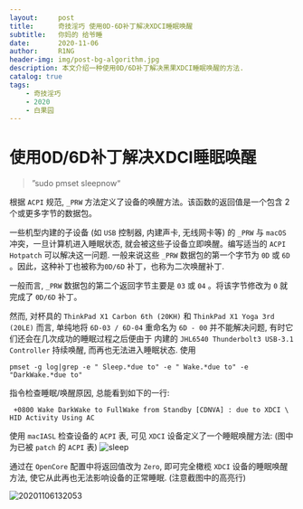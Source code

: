 ```yaml
---
layout:     post
title:      奇技淫巧 使用0D-6D补丁解决XDCI睡眠唤醒
subtitle:   你妈的 给爷睡
date:       2020-11-06
author:     R1NG
header-img: img/post-bg-algorithm.jpg
description: 本文介绍一种使用0D/6D补丁解决黑果XDCI睡眠唤醒的方法.
catalog: true
tags:
    - 奇技淫巧
    - 2020
    - 白果园
---
```


# 使用0D/6D补丁解决XDCI睡眠唤醒



> ”sudo pmset sleepnow“



根据 `ACPI` 规范, `_PRW` 方法定义了设备的唤醒方法。该函数的返回值是一个包含 $2$ 个或更多字节的数据包。

一些机型内建的子设备 (如 `USB` 控制器, 内建声卡, 无线网卡等) 的 `_PRW` 与 `macOS` 冲突，一旦计算机进入睡眠状态, 就会被这些子设备立即唤醒。编写适当的 `ACPI Hotpatch` 可以解决这一问题. 一般来说这些 `_PRW` 数据包的第一个字节为 `0D` 或 `6D` 。因此，这种补丁也被称为`0D/6D` 补丁，也称为二次唤醒补丁.

一般而言, `_PRW` 数据包的第二个返回字节主要是 `03` 或 `04` 。将该字节修改为 `0` 就完成了 `0D/6D` 补丁。

然而, 对杯具的 `ThinkPad X1 Carbon 6th (20KH)` 和 `ThinkPad X1 Yoga 3rd (20LE)` 而言, 单纯地将 `6D-03 / 6D-04` 重命名为 `6D - 00` 并不能解决问题, 有时它们还会在几次成功的睡眠过程之后便由于 内建的 `JHL6540 Thunderbolt3 USB-3.1 Controller` 持续唤醒, 而再也无法进入睡眠状态. 使用 
```
pmset -g log|grep -e " Sleep.*due to" -e " Wake.*due to" -e "DarkWake.*due to"
```
指令检查睡眠/唤醒原因, 总能看到如下的一行:

```
 +0800 Wake DarkWake to FullWake from Standby [CDNVA] : due to XDCI \ HID Activity Using AC 
```

使用 `macIASL` 检查设备的 `ACPI` 表, 可见 `XDCI` 设备定义了一个睡眠唤醒方法: (图中为已被 `patch` 的 `ACPI` 表)
![sleep](https://user-images.githubusercontent.com/60131395/97434467-05345980-195a-11eb-8f8e-a06d7a0a3d48.png)

通过在 `OpenCore` 配置中将返回值改为 `Zero`, 即可完全橄榄 `XDCI` 设备的睡眠唤醒方法, 使它从此再也无法影响设备的正常睡眠. (注意截图中的高亮行)

![20201106132053](https://cdn.jsdelivr.net/gh/KirisameMarisaa/KirisameMarisaa.github.io/img/blogpost_images/20201106132053.png)

